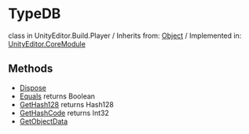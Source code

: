 # TypeDB
class in UnityEditor.Build.Player
 / Inherits from: <a href="https://docs.unity3d.com/6000.1/Documentation/ScriptReference/Object.html">Object</a> / Implemented in: <a href="https://docs.unity3d.com/6000.1/Documentation/ScriptReference/UnityEditor.CoreModule.html">UnityEditor.CoreModule</a>

## Methods
- <a href="https://docs.unity3d.com/6000.1/Documentation/ScriptReference/TypeDB.Dispose.html">Dispose</a>
- <a href="https://docs.unity3d.com/6000.1/Documentation/ScriptReference/TypeDB.Equals.html">Equals</a> returns Boolean
- <a href="https://docs.unity3d.com/6000.1/Documentation/ScriptReference/TypeDB.GetHash128.html">GetHash128</a> returns Hash128
- <a href="https://docs.unity3d.com/6000.1/Documentation/ScriptReference/TypeDB.GetHashCode.html">GetHashCode</a> returns Int32
- <a href="https://docs.unity3d.com/6000.1/Documentation/ScriptReference/TypeDB.GetObjectData.html">GetObjectData</a>
